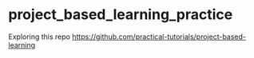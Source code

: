# project_based_learning_practice
Exploring this repo
https://github.com/practical-tutorials/project-based-learning 
